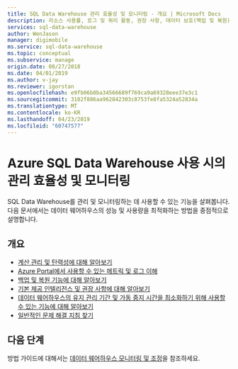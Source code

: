 ```yaml
---
title: SQL Data Warehouse 관리 효율성 및 모니터링 - 개요 | Microsoft Docs
description: 리소스 사용률, 로그 및 쿼리 활동, 권장 사항, 데이터 보호(백업 및 복원)에 대 한 모니터링 및 관리 효율성 개요입니다.
services: sql-data-warehouse
author: WenJason
manager: digimobile
ms.service: sql-data-warehouse
ms.topic: conceptual
ms.subservice: manage
origin.date: 08/27/2018
ms.date: 04/01/2019
ms.author: v-jay
ms.reviewer: igorstan
ms.openlocfilehash: e9fb06b8ba34566689f769ca9a69328eee37e3c1
ms.sourcegitcommit: 3102f886aa962842303c8753fe8fa5324a52834a
ms.translationtype: MT
ms.contentlocale: ko-KR
ms.lasthandoff: 04/23/2019
ms.locfileid: "60747577"
---
```

# <a name="manageability-and-monitoring-with-azure-sql-data-warehouse"></a>Azure SQL Data Warehouse 사용 시의 관리 효율성 및 모니터링

SQL Data Warehouse를 관리 및 모니터링하는 데 사용할 수 있는 기능을 살펴봅니다. 다음 문서에서는 데이터 웨어하우스의 성능 및 사용량을 최적화하는 방법을 중점적으로 설명합니다.

## <a name="overview"></a>개요

* [계산 관리 및 탄력성에 대해 알아보기][manage compute]
* [Azure Portal에서 사용할 수 있는 메트릭 및 로그 이해][resource utilization]
* [백업 및 복원 기능에 대해 알아보기][data protection]
* [기본 제공 인텔리전스 및 권장 사항에 대해 알아보기][recommendations]
* [데이터 웨어하우스의 유지 관리 기간 및 가동 중지 시간을 최소화하기 위해 사용할 수 있는 기능에 대해 알아보기][maintenance]
* [일반적인 문제 해결 지침 찾기][troubleshoot]


## <a name="next-steps"></a>다음 단계
방법 가이드에 대해서는 [데이터 웨어하우스 모니터링 및 조정](sql-data-warehouse-manage-monitor.md)을 참조하세요.

<!--Image references-->

<!--Article references-->
[manage compute]: ./sql-data-warehouse-manage-compute-overview.md
[resource utilization]: ./sql-data-warehouse-concept-resource-utilization-query-activity.md
[data protection]: ./backup-and-restore.md
[recommendations]: ./sql-data-warehouse-concept-recommendations.md
[maintenance]: ./service-maintenance.md
[troubleshoot]: ./sql-data-warehouse-troubleshoot.md

